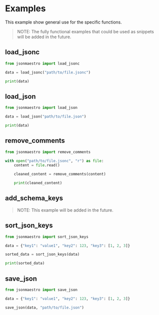 # Examples

This example show general use for the specific functions.

> NOTE:
> The fully functional examples that could be used as snippets will be added in the future.

## load_jsonc

```python
from jsonmaestro import load_jsonc

data = load_jsonc("path/to/file.jsonc")

print(data)
```

## load_json

```python
from jsonmaestro import load_json

data = load_json("path/to/file.json")

print(data)
```

## remove_comments

```python
from jsonmaestro import remove_comments

with open("path/to/file.jsonc", "r") as file:
    content = file.read()

    cleaned_content = remove_comments(content)

    print(cleaned_content)
```

## add_schema_keys

>NOTE:
>This example will be added in the future.

## sort_json_keys

```python
from jsonmaestro import sort_json_keys

data = {"key1": "value1", "key2": 123, "key3": [1, 2, 3]}

sorted_data = sort_json_keys(data)

print(sorted_data)
```

## save_json

```python
from jsonmaestro import save_json

data = {"key1": "value1", "key2": 123, "key3": [1, 2, 3]}

save_json(data, "path/to/file.json")
```